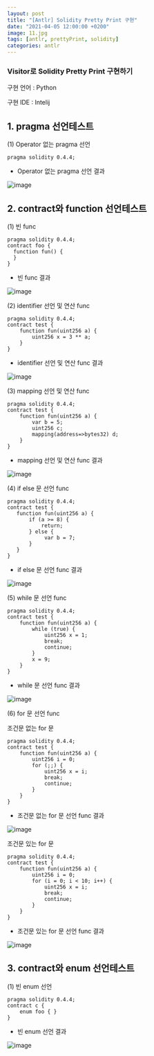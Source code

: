 ```yaml
---
layout: post
title: "[Antlr] Solidity Pretty Print 구현"
date: "2021-04-05 12:00:00 +0200" 
image: 11.jpg
tags: [antlr, prettyPrint, solidity]
categories: antlr
---
```


### Visitor로 Solidity Pretty Print 구현하기


구현 언어 : Python 

구현 IDE : Intelij

## 1. pragma 선언테스트

(1) Operator 없는 pragma 선언 

````sol
pragma solidity 0.4.4;
````

  - Operator 없는 pragma 선언 결과

![image](https://user-images.githubusercontent.com/44187194/113542546-7cfc6380-961f-11eb-8e2c-7bee1db99b99.png)


## 2. contract와 function 선언테스트 

(1) 빈 func

````sol
pragma solidity 0.4.4;
contract foo {
  function fun() {
  }
}
````

  - 빈 func 결과

![image](https://user-images.githubusercontent.com/44187194/113543162-c26d6080-9620-11eb-82d8-0cce9fb0fb34.png)

(2) identifier 선언 및 연산 func

````sol
pragma solidity 0.4.4;
contract test {
    function fun(uint256 a) {
        uint256 x = 3 ** a;
    }
}
````

  - identifier 선언 및 연산 func 결과

![image](https://user-images.githubusercontent.com/44187194/113970330-a7455f80-9871-11eb-8587-c09e69aa13b6.png)

(3) mapping 선언 및 연산 func

````sol
pragma solidity 0.4.4;
contract test {
    function fun(uint256 a) {
        var b = 5;
        uint256 c;
        mapping(address=>bytes32) d;
    }
}
````

  -  mapping 선언 및 연산 func 결과

![image](https://user-images.githubusercontent.com/44187194/113669912-632a5180-96ef-11eb-9a9c-ab00f77c82c1.png)

(4) if else 문 선언 func
 
```` sol
pragma solidity 0.4.4;
contract test {
   function fun(uint256 a) {
       if (a >= 8) {
           return;
       } else {
            var b = 7;
       }
   }
}
````
 
  -  if else 문 선언 func 결과

![image](https://user-images.githubusercontent.com/44187194/113883857-7e818380-97f9-11eb-8607-35d44526339e.png)

(5) while 문 선언 func 

````sol
pragma solidity 0.4.4;
contract test {
    function fun(uint256 a) {
        while (true) {
            uint256 x = 1;
            break;
            continue;
        }
        x = 9;
    }
}
````

  - while 문 선언 func 결과
  
![image](https://user-images.githubusercontent.com/44187194/113884847-49c1fc00-97fa-11eb-94a4-e43318a14ace.png)

(6) for 문 선언 func

조건문 없는 for 문

````sol
pragma solidity 0.4.4;
contract test {
    function fun(uint256 a) {
        uint256 i = 0;
        for (;;) {
            uint256 x = i;
            break;
            continue;
        }
    }
}
````

  - 조건문 없는 for 문 선언 func 결과 

![image](https://user-images.githubusercontent.com/44187194/113885403-c6ed7100-97fa-11eb-8e51-90e964f570e0.png)

조건문 있는 for 문

````sol
pragma solidity 0.4.4;
contract test {
    function fun(uint256 a) {
        uint256 i = 0;
        for (i = 0; i < 10; i++) {
            uint256 x = i;
            break;
            continue;
        }
    }
}
````
  - 조건문 있는 for 문 선언 func 결과 

![image](https://user-images.githubusercontent.com/44187194/113970168-5df51000-9871-11eb-8c38-ab2175c2babe.png)


## 3. contract와 enum 선언테스트 

(1) 빈 enum 선언

````sol
pragma solidity 0.4.4;
contract c {
    enum foo { }
}
````

  - 빈 enum 선언 결과 

![image](https://user-images.githubusercontent.com/44187194/113667609-011c1d00-96ec-11eb-99ab-e077afcaa650.png)

## 

